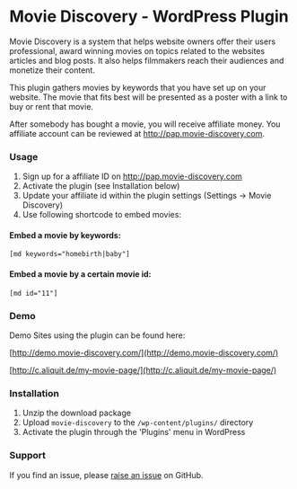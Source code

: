 # Movie Discovery - WordPress Plugin

Movie Discovery is a system that helps website owners offer their users professional, award winning movies on topics related to the websites articles and blog posts.
It also helps filmmakers reach their audiences and monetize their content.

This plugin gathers movies by keywords that you have set up on your website.
The movie that fits best will be presented as a poster with a link to buy or rent that movie.

After somebody has bought a movie, you will receive affiliate money.
You affiliate account can be reviewed at http://pap.movie-discovery.com.

### Usage

1. Sign up for a affiliate ID on http://pap.movie-discovery.com
2. Activate the plugin (see Installation below)
3. Update your affiliate id within the plugin settings (Settings -> Movie Discovery)
4. Use following shortcode to embed movies:

#### Embed a movie by keywords:

```
[md keywords="homebirth|baby"]
```

#### Embed a movie by a certain movie id:

```
[md id="11"]
```

### Demo

Demo Sites using the plugin can be found here:

[http://demo.movie-discovery.com/](http://demo.movie-discovery.com/)

[http://c.aliquit.de/my-movie-page/](http://c.aliquit.de/my-movie-page/)

### Installation

1. Unzip the download package
2. Upload `movie-discovery` to the `/wp-content/plugins/` directory
3. Activate the plugin through the 'Plugins' menu in WordPress

### Support

If you find an issue, please [raise an issue](https://github.com/flymke/movie-discovery-plugin/issues/new) on GitHub.